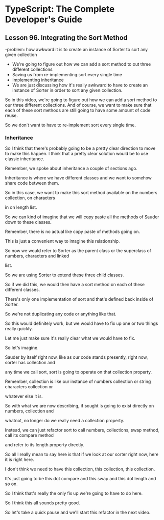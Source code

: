 # TypeScript: The Complete Developer's Guide

## Lesson 96. Integrating the Sort Method

-problem: how awkward it is to create an instance of Sorter to sort any given collection

- We're going to figure out how we can add a sort method to out three different collections
- Saving us from re-implementing sort every single time
- Implementing inheritance
- We are just discussing how it's really awkward to have to create an instance of Sorter in order to
  sort any given collection.

So in this video, we're going to figure out how we can add a sort method to our three different collections.
And of course, we want to make sure that each of these sort methods are still going to have some amount
of code reuse.

So we don't want to have to re-implement sort every single time.

### Inheritance

So I think that there's probably going to be a pretty clear direction to move to make this happen.
I think that a pretty clear solution would be to use classic inheritance.

Remember, we spoke about inheritance a couple of sections ago.

Inheritance is where we have different classes and we want to somehow share code between them.

So in this case, we want to make this sort method available on the numbers collection, on characters

in on length list.

So we can kind of imagine that we will copy paste all the methods of Sauder down to these classes.

Remember, there is no actual like copy paste of methods going on.

This is just a convenient way to imagine this relationship.

So now we would refer to Sorter as the parent class or the superclass of numbers, characters and linked

list.

So we are using Sorter to extend these three child classes.

So if we did this, we would then have a sort method on each of these different classes.

There's only one implementation of sort and that's defined back inside of Sorter.

So we're not duplicating any code or anything like that.

So this would definitely work, but we would have to fix up one or two things really quickly.

Let me just make sure it's really clear what we would have to fix.

So let's imagine.

Sauder by itself right now, like as our code stands presently, right now, sorter has collection and

any time we call sort, sort is going to operate on that collection property.

Remember, collection is like our instance of numbers collection or string characters collection or

whatever else it is.

So with what we are now describing, if sought is going to exist directly on numbers, collection and

whatnot, no longer do we really need a collection property.

Instead, we can just refactor sort to call numbers, collections, swap method, call its compare method

and refer to its length property directly.

So all I really mean to say here is that if we look at our sorter right now, here it is right here.

I don't think we need to have this collection, this collection, this collection.

It's just going to be this dot compare and this swap and this dot length and so on.

So I think that's really the only fix up we're going to have to do here.

So I think this all sounds pretty good.

So let's take a quick pause and we'll start this refactor in the next video.

